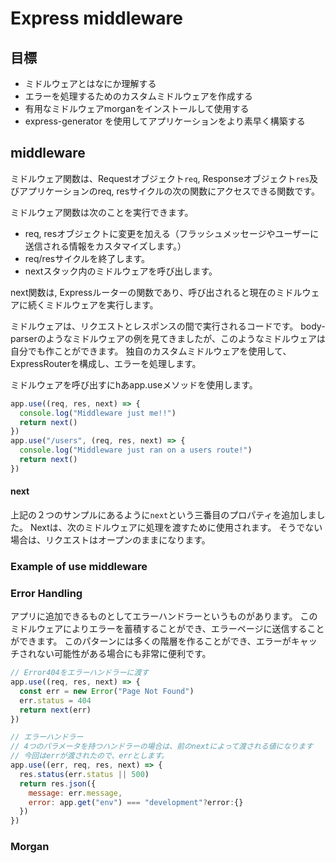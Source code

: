 # Express middleware

## 目標
- ミドルウェアとはなにか理解する
- エラーを処理するためのカスタムミドルウェアを作成する
- 有用なミドルウェアmorganをインストールして使用する
- express-generator を使用してアプリケーションをより素早く構築する

## middleware
ミドルウェア関数は、Requestオブジェクト`req`, Responseオブジェクト`res`及びアプリケーションのreq, resサイクルの次の関数にアクセスできる関数です。

ミドルウェア関数は次のことを実行できます。
- req, resオブジェクトに変更を加える（フラッシュメッセージやユーザーに送信される情報をカスタマイズします。）
- req/resサイクルを終了します。
- nextスタック内のミドルウェアを呼び出します。

next関数は, Expressルーターの関数であり、呼び出されると現在のミドルウェアに続くミドルウェアを実行します。

ミドルウェアは、リクエストとレスポンスの間で実行されるコードです。
body-parserのようなミドルウェアの例を見てきましたが、このようなミドルウェアは自分でも作ことができます。
独自のカスタムミドルウェアを使用して、ExpressRouterを構成し、エラーを処理します。

ミドルウェアを呼び出すにhあapp.useメソッドを使用します。

```js
app.use((req, res, next) => {
  console.log("Middleware just me!!")
  return next()
})
app.use("/users", (req, res, next) => {
  console.log("Middleware just ran on a users route!")
  return next()
})
```

#### next

上記の２つのサンプルにあるように`next`という三番目のプロパティを追加しました。
Nextは、次のミドルウェアに処理を渡すために使用されます。
そうでない場合は、リクエストはオープンのままになります。

### Example of use middleware
### Error Handling

アプリに追加できるものとしてエラーハンドラーというものがあります。
このミドルウェアによりエラーを蓄積することができ、エラーページに送信することができます。
このパターンには多くの階層を作ることができ、エラーがキャッチされない可能性がある場合にも非常に便利です。

```js
// Error404をエラーハンドラーに渡す
app.use((req, res, next) => {
  const err = new Error("Page Not Found")
  err.status = 404
  return next(err)
})

// エラーハンドラー
// 4つのパラメータを持つハンドラーの場合は、前のnextによって渡される値になります
// 今回はerrが渡されたので、errとします。
app.use((err, req, res, next) => {
  res.status(err.status || 500)
  return res.json({
    message: err.message,
    error: app.get("env") === "development"?error:{}
  })
})
```

### Morgan

